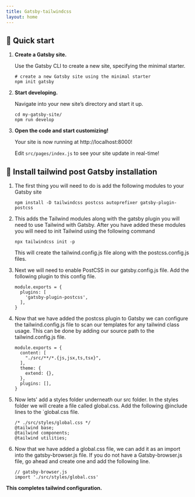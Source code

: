 ```yaml
---
title: Gatsby-tailwindcss
layout: home
---
```


## 🚀 Quick start

1. **Create a Gatsby site.**

    Use the Gatsby CLI to create a new site, specifying the minimal starter.

    ```shell
    # create a new Gatsby site using the minimal starter
    npm init gatsby
    ```

2. **Start developing.**

    Navigate into your new site’s directory and start it up.

    ```shell
    cd my-gatsby-site/
    npm run develop
    ```

3. **Open the code and start customizing!**

    Your site is now running at http://localhost:8000!

    Edit `src/pages/index.js` to see your site update in real-time!

## 💨 Install tailwind post Gatsby installation

1. The first thing you will need to do is add the following modules to your Gatsby site

    ```shell
    npm install -D tailwindcss postcss autoprefixer gatsby-plugin-postcss
    ```

2. This adds the Tailwind modules along with the gatsby plugin you will need to use Tailwind with Gatsby. After you have added these modules you will need to init Tailwind using the following command

    ```shell
    npx tailwindcss init -p
    ```

    This will create the tailwind.config.js file along with the postcss.config.js files.

3. Next we will need to enable PostCSS in our gatsby.config.js file. Add the following plugin to this config file.

    ```shell
    module.exports = {
      plugins: [
        'gatsby-plugin-postcss',
      ],
    }
    ```

4. Now that we have added the postcss plugin to Gatsby we can configure the tailwind.config.js file to scan our templates for any tailwind class usage. This can be done by adding our source path to the tailwind.config.js file.

    ```shell
    module.exports = {
      content: [
        "./src/**/*.{js,jsx,ts,tsx}",
      ],
      theme: {
        extend: {},
      },
      plugins: [],
    }
    ```

5. Now lets' add a styles folder underneath our src folder. In the styles folder we will create a file called global.css. Add the following @include lines to the `global.css file.

    ```shell
    /* ./src/styles/global.css */
    @tailwind base;
    @tailwind components;
    @tailwind utilities;
    ```

6. Now that we have added a global.css file, we can add it as an import into the gatsby-browser.js file. If you do not have a Gatsby-browser.js file, go ahead and create one and add the following line.

    ```shell
    // gatsby-browser.js
    import './src/styles/global.css'
    ```

**This completes tailwind configuration.**